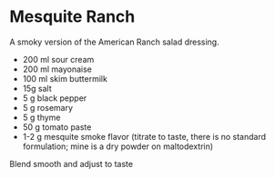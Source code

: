 # Mesquite Ranch

A smoky version of the American Ranch salad dressing.

- 200 ml sour cream
- 200 ml mayonaise
- 100 ml skim buttermilk
- 15g salt
- 5 g black pepper
- 5 g rosemary
- 5 g thyme
- 50 g tomato paste
- 1-2 g mesquite smoke flavor (titrate to taste, there is no standard formulation; mine is a dry powder on maltodextrin)


Blend smooth and adjust to taste
